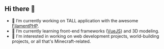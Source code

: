 ## Hi there 👋

- 🔭 I’m currently working on TALL application with the awesome [FilamentPHP](https://filamentphp.com/).
- 🌱 I’m currently learning front-end frameworks ([VueJS](https://vuejs.org/)) and 3D modeling.
- 👀 I'm interested in working on web development projects, world-building projects, or all that's Minecraft-related.

<!--
**Yldales/Yldales** is a ✨ _special_ ✨ repository because its `README.md` (this file) appears on your GitHub profile.

Here are some ideas to get you started:

- 🔭 I’m currently working on ...
- 🌱 I’m currently learning ...
- 👯 I’m looking to collaborate on ...
- 🤔 I’m looking for help with ...
- 💬 Ask me about ...
- 📫 How to reach me: ...
- 😄 Pronouns: ...
- ⚡ Fun fact: ...
-->
